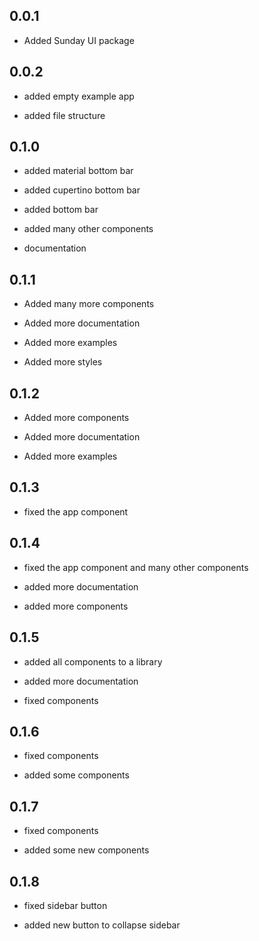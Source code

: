 ## 0.0.1

* Added Sunday UI package

## 0.0.2

* added empty example app

* added file structure

## 0.1.0

* added material bottom bar

* added cupertino bottom bar

* added bottom bar

* added many other components

* documentation

## 0.1.1

* Added many more components

* Added more documentation

* Added more examples

* Added more styles

## 0.1.2

* Added more components

* Added more documentation

* Added more examples

## 0.1.3

* fixed the app component

## 0.1.4

* fixed the app component and many other components

* added more documentation

* added more components

## 0.1.5

* added all components to a library

* added more documentation

* fixed components

## 0.1.6

* fixed components

* added some components

## 0.1.7

* fixed components

* added some new components

## 0.1.8

* fixed sidebar button

* added new button to collapse sidebar